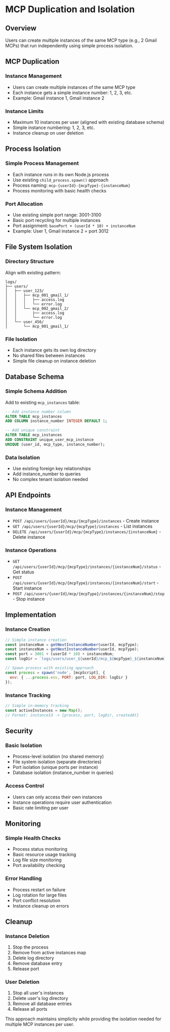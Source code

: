 # MCP Duplication and Isolation

## Overview

Users can create multiple instances of the same MCP type (e.g., 2 Gmail MCPs) that run independently using simple process isolation.

## MCP Duplication

### Instance Management
- Users can create multiple instances of the same MCP type
- Each instance gets a simple instance number: 1, 2, 3, etc.
- Example: Gmail instance 1, Gmail instance 2

### Instance Limits
- Maximum 10 instances per user (aligned with existing database schema)
- Simple instance numbering: 1, 2, 3, etc.
- Instance cleanup on user deletion

## Process Isolation

### Simple Process Management
- Each instance runs in its own Node.js process
- Use existing `child_process.spawn()` approach
- Process naming: `mcp-{userId}-{mcpType}-{instanceNum}`
- Process monitoring with basic health checks

### Port Allocation
- Use existing simple port range: 3001-3100
- Basic port recycling for multiple instances
- Port assignment: `basePort + (userId * 10) + instanceNum`
- Example: User 1, Gmail instance 2 = port 3012

## File System Isolation

### Directory Structure
Align with existing pattern:
```
logs/
├── users/
│   ├── user_123/
│   │   ├── mcp_001_gmail_1/
│   │   │   ├── access.log
│   │   │   └── error.log
│   │   └── mcp_002_gmail_2/
│   │       ├── access.log
│   │       └── error.log
│   └── user_456/
│       └── mcp_001_gmail_1/
```

### File Isolation
- Each instance gets its own log directory
- No shared files between instances
- Simple file cleanup on instance deletion

## Database Schema

### Simple Schema Addition
Add to existing `mcp_instances` table:
```sql
-- Add instance number column
ALTER TABLE mcp_instances 
ADD COLUMN instance_number INTEGER DEFAULT 1;

-- Add unique constraint
ALTER TABLE mcp_instances 
ADD CONSTRAINT unique_user_mcp_instance 
UNIQUE (user_id, mcp_type, instance_number);
```

### Data Isolation
- Use existing foreign key relationships
- Add instance_number to queries
- No complex tenant isolation needed

## API Endpoints

### Instance Management
- `POST /api/users/{userId}/mcp/{mcpType}/instances` - Create instance
- `GET /api/users/{userId}/mcp/{mcpType}/instances` - List instances
- `DELETE /api/users/{userId}/mcp/{mcpType}/instances/{instanceNum}` - Delete instance

### Instance Operations
- `GET /api/users/{userId}/mcp/{mcpType}/instances/{instanceNum}/status` - Get status
- `POST /api/users/{userId}/mcp/{mcpType}/instances/{instanceNum}/start` - Start instance
- `POST /api/users/{userId}/mcp/{mcpType}/instances/{instanceNum}/stop` - Stop instance

## Implementation

### Instance Creation
```javascript
// Simple instance creation
const instanceNum = getNextInstanceNumber(userId, mcpType);
const instanceNum = getNextInstanceNumber(userId, mcpType);
const port = 3001 + (userId * 10) + instanceNum;
const logDir = `logs/users/user_${userId}/mcp_${mcpType}_${instanceNum}`;

// Spawn process with existing approach
const process = spawn('node', [mcpScript], {
  env: { ...process.env, PORT: port, LOG_DIR: logDir }
});
```

### Instance Tracking
```javascript
// Simple in-memory tracking
const activeInstances = new Map();
// Format: instanceId -> {process, port, logDir, createdAt}
```

## Security

### Basic Isolation
- Process-level isolation (no shared memory)
- File system isolation (separate directories)
- Port isolation (unique ports per instance)
- Database isolation (instance_number in queries)

### Access Control
- Users can only access their own instances
- Instance operations require user authentication
- Basic rate limiting per user

## Monitoring

### Simple Health Checks
- Process status monitoring
- Basic resource usage tracking
- Log file size monitoring
- Port availability checking

### Error Handling
- Process restart on failure
- Log rotation for large files
- Port conflict resolution
- Instance cleanup on errors

## Cleanup

### Instance Deletion
1. Stop the process
2. Remove from active instances map
3. Delete log directory
4. Remove database entry
5. Release port

### User Deletion
1. Stop all user's instances
2. Delete user's log directory
3. Remove all database entries
4. Release all ports

This approach maintains simplicity while providing the isolation needed for multiple MCP instances per user.